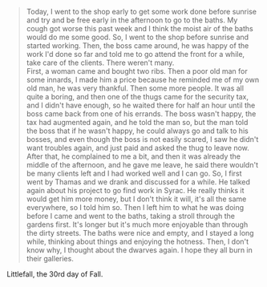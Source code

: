 > Today, I went to the shop early to get some work done before sunrise and try and be free early in the afternoon to go to the baths.
> My cough got worse this past week and I think the moist air of the baths would do me some good. 
> So, I went to the shop before sunrise and started working.
> Then, the boss came around, he was happy of the work I'd done so far and told me to go attend the front for a while, take care of the clients. 
> There weren't many.  
> First, a woman came and bought two ribs. 
> Then a poor old man for some innards, I made him a price because he reminded me of my own old man, he was very thankful.
> Then some more people.
> It was all quite a boring, and then one of the thugs came for the security tax, and I didn't have enough, so he waited there for half an hour until the boss came back from one of his errands.
> The boss wasn't happy, the tax had augmented again, and he told the man so, but the man told the boss that if he wasn't happy, he could always go and talk to his bosses, and even though the boss is not easily scared, I saw he didn't want troubles again, and just paid and asked the thug to leave now.
> After that, he complained to me a bit, and then it was already the middle of the afternoon, and he gave me leave, he said there wouldn't be many clients left and I had worked well and I can go.
> So, I first went by Thamas and we drank and discussed for a while.
> He talked again about his project to go find work in Syrac. 
> He really thinks it would get him more money, but I don't think it will, it's all the same everywhere, so I told him so.
> Then I left him to what he was doing before I came and went to the baths, taking a stroll through the gardens first.
> It's longer but it's much more enjoyable than through the dirty streets.
> The baths were nice and empty, and I stayed a long while, thinking about things and enjoying the hotness.
> Then, I don't know why, I thought about the dwarves again.
> I hope they all burn in their galleries.

Littlefall, the 30rd day of Fall.

